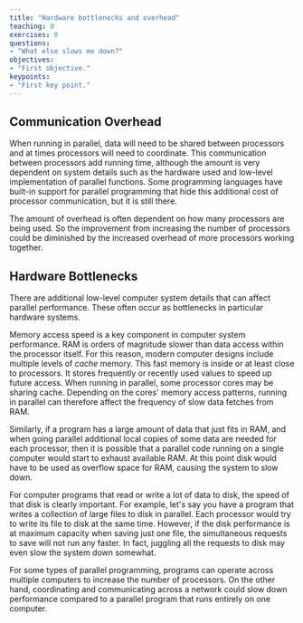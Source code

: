 ```yaml
---
title: "Hardware bottlenecks and overhead"
teaching: 0
exercises: 0
questions:
- "What else slows me down?"
objectives:
- "First objective."
keypoints:
- "First key point."
---
```


## Communication Overhead ##

When running in parallel, data will need to be shared between processors and at times processors will need to coordinate.  This communication between processors add running time, although the amount is very dependent on system details such as the hardware used and low-level implementation of parallel functions.  Some programming languages have built-in support for parallel programming that hide this additional cost of processor communication, but it is still there.

The amount of overhead is often dependent on how many processors are being used.  So the improvement from increasing the number of processors could be diminished by the increased overhead of more processors working together.

## Hardware Bottlenecks ##

There are additional low-level computer system details that can affect parallel performance.  These often occur as bottlenecks in particular hardware systems.

Memory access speed is a key component in computer system performance.  RAM is orders of magnitude slower than data access within the processor itself.  For this reason, modern computer designs include multiple levels of *cache* memory.  This fast memory is inside or at least close to processors.  It stores frequently or recently used values to speed up future access.  When running in parallel, some processor cores may be sharing cache.  Depending on the cores' memory access patterns, running in parallel can therefore affect the frequency of slow data fetches from RAM.

Similarly, if a program has a large amount of data that just fits in RAM, and when going parallel additional local copies of some data are needed for each processor, then it is possible that a parallel code running on a single computer would start to exhaust available RAM.  At this point disk would have to be used as overflow space for RAM, causing the system to slow down.

For computer programs that read or write a lot of data to disk, the speed of that disk is clearly important.  For example, let's say you have a program that writes a collection of large files to disk in parallel.  Each processor would try to write its file to disk at the same time.  However, if the disk performance is at maximum capacity when saving just one file, the simultaneous requests to save will not run any faster.  In fact, juggling all the requests to disk may even slow the system down somewhat.

For some types of parallel programming, programs can operate across multiple computers to increase the number of processors.  On the other hand, coordinating and communicating across a network could slow down performance compared to a parallel program that runs entirely on one computer.
